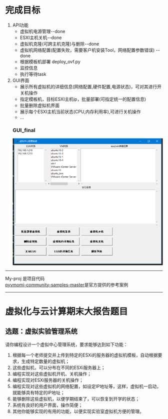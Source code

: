 # 完成目标
1. API功能
    * 虚拟机电源管理--done
    * ESXI主机关机--done
    * 虚拟机克隆(可跨主机克隆)与删除--done
    * 虚拟机网络配置(配置失败，需要客户机安装Tool，网络配置参数错误) --done
    * 根据模板机部署 deploy_ovf.py
    * 监控信息
    * 执行等待task
2. GUI界面  
    * 展示所有虚拟机的详细信息(网络配置,硬件配置,电源状态)，可对其进行开关机操作
    * 指定模板机，目标ESXI主机ip，批量部署(可指定统一的配置信息)
    * 批量删除虚拟机界面
    * 展示每个ESXI主机当前状态(CPU,内存利用率),可进行关机操作
    * ...
    ### GUI_final
    ![final](/GUI/final.png)



***
My-proj 是项目代码  
[pyvmomi-community-samples-master](https://github.com/vmware/pyvmomi-community-samples)是官方提供的参考案例  
***
# 虚拟化与云计算期末大报告题目
## 选题：虚拟实验管理系统

请你编程设计一个虚拟中心管理系统，要求能够达到如下功能：
1.	根据每一个老师提交并上传到特定的ESXi的服务器的虚拟机模板，自动根据要求，生成特定数量的虚拟机；
2.	这些虚拟机，可以分布在不同的ESXi服务器上；
3.	编程实现对这些虚拟机开机、关机操作；
4.	编程实现对ESXi服务器的关机操作；
5.	编程实现对这些虚拟机的网络配置，如设定IP地址等，这样，虚拟机一启动，就能够具有特定的IP地址；
6.	能够删除这些虚拟机，以便学期结束了，可以恢复到开学的状态；
7.	系统有良好的用户界面，操作简便；
8.	其他你能够实现的有用的功能，以便实现实验室虚拟机方便的管理。
